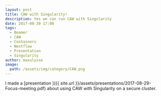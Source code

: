 ```yaml
---
layout: post
title: CAW with Singularity!
description: Yes we can run CAW with Singularity
date: 2017-08-30 17:00
tags:
  - Beamer
  - CAW
  - Containers
  - Nextflow
  - Presentation
  - Singularity
author: maxulysse
image:
  path: /assets/img/category/CAW.png
---
```


I made a [presentation <i class="fa fa-file-pdf-o" aria-hidden="true"></i>]({{ site.url }}/assets/presentations/2017-08-29-Focus-meeting.pdf) about using CAW with Singularity on a secure cluster.
